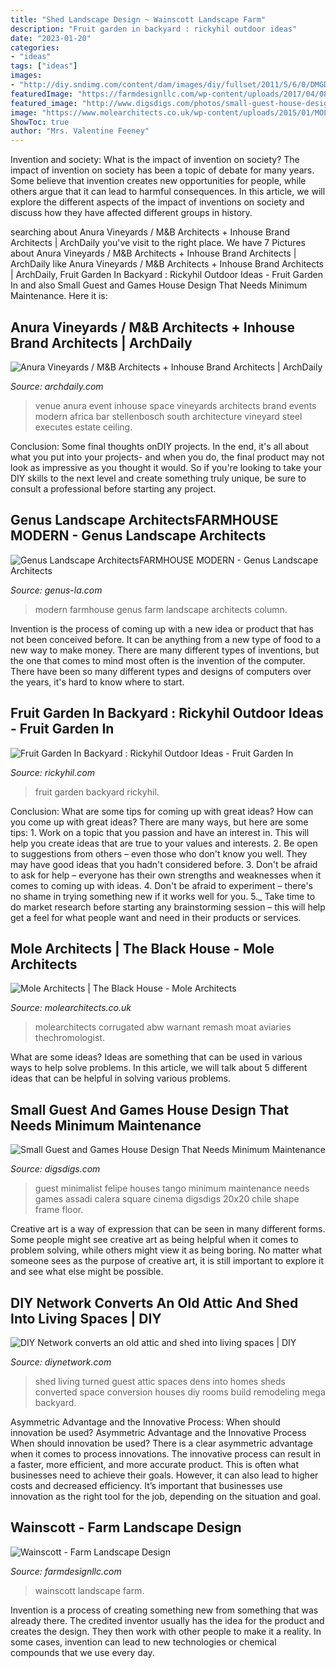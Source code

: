 ```yaml
---
title: "Shed Landscape Design ~ Wainscott Landscape Farm"
description: "Fruit garden in backyard : rickyhil outdoor ideas"
date: "2023-01-20"
categories:
- "ideas"
tags: ["ideas"]
images:
- "http://diy.sndimg.com/content/dam/images/diy/fullset/2011/5/6/0/DMGD103_shed-after_s4x3.jpg.rend.hgtvcom.966.725.suffix/1420771877004.jpeg"
featuredImage: "https://farmdesignllc.com/wp-content/uploads/2017/04/08_Wainscott_FarmLandscapeDesign.jpg"
featured_image: "http://www.digsdigs.com/photos/small-guest-house-design-4.jpg"
image: "https://www.molearchitects.co.uk/wp-content/uploads/2015/01/MOLE-35.jpg"
ShowToc: true
author: "Mrs. Valentine Feeney"
---
```



Invention and society: What is the impact of invention on society?
The impact of invention on society has been a topic of debate for many years. Some believe that invention creates new opportunities for people, while others argue that it can lead to harmful consequences. In this article, we will explore the different aspects of the impact of inventions on society and discuss how they have affected different groups in history.

	

		
searching about Anura Vineyards / M&amp;B Architects + Inhouse Brand Architects | ArchDaily you've visit to the right place. We have 7 Pictures about Anura Vineyards / M&amp;B Architects + Inhouse Brand Architects | ArchDaily like Anura Vineyards / M&amp;B Architects + Inhouse Brand Architects | ArchDaily, Fruit Garden In Backyard : Rickyhil Outdoor Ideas - Fruit Garden In and also Small Guest and Games House Design That Needs Minimum Maintenance. Here it is:
		
    
## Anura Vineyards / M&amp;B Architects + Inhouse Brand Architects | ArchDaily

<img loading=lazy src="https://images.adsttc.com/media/images/5757/826d/e58e/ce28/4900/0054/large_jpg/Anura_Vineyards_Event_Venue_and_Bar_(8).jpg?1465352810" onerror="this.onerror=null;this.src='https://tse3.mm.bing.net/th?id=OIP.Qoxne3fmpF3LoLSqBiW98wHaE8&amp;pid=15.1';" alt="Anura Vineyards / M&amp;B Architects + Inhouse Brand Architects | ArchDaily">

_Source: archdaily.com_

>venue anura event inhouse space vineyards architects brand events modern africa bar stellenbosch south architecture vineyard steel executes estate ceiling. 

	

Conclusion: Some final thoughts onDIY projects.
In the end, it's all about what you put into your projects- and when you do, the final product may not look as impressive as you thought it would. So if you're looking to take your DIY skills to the next level and create something truly unique, be sure to consult a professional before starting any project.

    
## Genus Landscape ArchitectsFARMHOUSE MODERN - Genus Landscape Architects

<img loading=lazy src="https://genus-la.com/wp-content/uploads/2016/11/8_FarmHouseModern.jpg" onerror="this.onerror=null;this.src='https://tse4.mm.bing.net/th?id=OIP.Qll2Exd9gkDtjVAZXKM_bgHaE8&amp;pid=15.1';" alt="Genus Landscape ArchitectsFARMHOUSE MODERN - Genus Landscape Architects">

_Source: genus-la.com_

>modern farmhouse genus farm landscape architects column. 

	

Invention is the process of coming up with a new idea or product that has not been conceived before. It can be anything from a new type of food to a new way to make money. There are many different types of inventions, but the one that comes to mind most often is the invention of the computer. There have been so many different types and designs of computers over the years, it's hard to know where to start.

    
## Fruit Garden In Backyard : Rickyhil Outdoor Ideas - Fruit Garden In

<img loading=lazy src="https://rickyhil.com/wp-content/uploads/2014/12/Fruit-Garden-in-Backyard-1024x768.jpg" onerror="this.onerror=null;this.src='https://tse4.mm.bing.net/th?id=OIP.PZO6R92UKnAvfsVQ29vfuwHaFj&amp;pid=15.1';" alt="Fruit Garden In Backyard : Rickyhil Outdoor Ideas - Fruit Garden In">

_Source: rickyhil.com_

>fruit garden backyard rickyhil. 

	

Conclusion: What are some tips for coming up with great ideas?
How can you come up with great ideas? There are many ways, but here are some tips: 1. Work on a topic that you passion and have an interest in. This will help you create ideas that are true to your values and interests. 2. Be open to suggestions from others – even those who don't know you well. They may have good ideas that you hadn't considered before. 3. Don't be afraid to ask for help – everyone has their own strengths and weaknesses when it comes to coming up with ideas. 4. Don't be afraid to experiment – there's no shame in trying something new if it works well for you. 5._ Take time to do market research before starting any brainstorming session – this will help get a feel for what people want and need in their products or services. 
    
## Mole Architects | The Black House - Mole Architects

<img loading=lazy src="https://www.molearchitects.co.uk/wp-content/uploads/2015/01/MOLE-35.jpg" onerror="this.onerror=null;this.src='https://tse3.mm.bing.net/th?id=OIP.po7cwZb_Jd2Hx2gE56BF0wHaKy&amp;pid=15.1';" alt="Mole Architects | The Black House - Mole Architects">

_Source: molearchitects.co.uk_

>molearchitects corrugated abw warnant remash moat aviaries thechromologist. 

	

What are some ideas?
Ideas are something that can be used in various ways to help solve problems. In this article, we will talk about 5 different ideas that can be helpful in solving various problems.

    
## Small Guest And Games House Design That Needs Minimum Maintenance

<img loading=lazy src="http://www.digsdigs.com/photos/small-guest-house-design-4.jpg" onerror="this.onerror=null;this.src='https://tse2.mm.bing.net/th?id=OIP.TQXqXXGZYQf5wiapVxrf3AHaGF&amp;pid=15.1';" alt="Small Guest and Games House Design That Needs Minimum Maintenance">

_Source: digsdigs.com_

>guest minimalist felipe houses tango minimum maintenance needs games assadi calera square cinema digsdigs 20x20 chile shape frame floor. 

	

Creative art is a way of expression that can be seen in many different forms. Some people might see creative art as being helpful when it comes to problem solving, while others might view it as being boring. No matter what someone sees as the purpose of creative art, it is still important to explore it and see what else might be possible.

    
## DIY Network Converts An Old Attic And Shed Into Living Spaces | DIY

<img loading=lazy src="http://diy.sndimg.com/content/dam/images/diy/fullset/2011/5/6/0/DMGD103_shed-after_s4x3.jpg.rend.hgtvcom.966.725.suffix/1420771877004.jpeg" onerror="this.onerror=null;this.src='https://tse3.mm.bing.net/th?id=OIP.URF9kuB5a6bcK12dCbpKzQHaFj&amp;pid=15.1';" alt="DIY Network converts an old attic and shed into living spaces | DIY">

_Source: diynetwork.com_

>shed living turned guest attic spaces dens into homes sheds converted space conversion houses diy rooms build remodeling mega backyard. 

	

Asymmetric Advantage and the Innovative Process: When should innovation be used?
Asymmetric Advantage and the Innovative Process
When should innovation be used? There is a clear asymmetric advantage when it comes to process innovations. The innovative process can result in a faster, more efficient, and more accurate product. This is often what businesses need to achieve their goals. However, it can also lead to higher costs and decreased efficiency. It’s important that businesses use innovation as the right tool for the job, depending on the situation and goal.

    
## Wainscott - Farm Landscape Design

<img loading=lazy src="https://farmdesignllc.com/wp-content/uploads/2017/04/08_Wainscott_FarmLandscapeDesign.jpg" onerror="this.onerror=null;this.src='https://tse3.mm.bing.net/th?id=OIP.exrUQQ_Hl9K5_6njlGsttAHaFj&amp;pid=15.1';" alt="Wainscott - Farm Landscape Design">

_Source: farmdesignllc.com_

>wainscott landscape farm. 

	

Invention is a process of creating something new from something that was already there. The credited inventor usually has the idea for the product and creates the design. They then work with other people to make it a reality. In some cases, invention can lead to new technologies or chemical compounds that we use every day.

